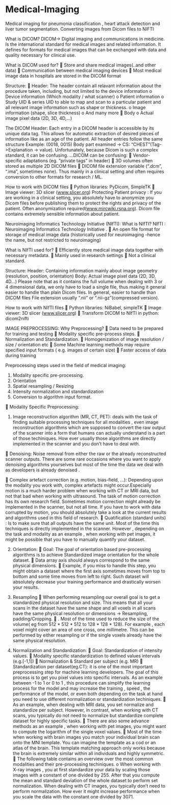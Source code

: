 # Medical-Imaging
Medical imaging for pneumonia classification , heart attack detection and liver tumor segmentation.   Converting images from Dicom files to NIFTI

What is DICOM?
DICOM-> Digital imaging and communications in medicine.
Is the international standard for medical images and related information. It defines for formats for medical images that can be exchanged with data and  quality necessary for clinical use.

What is DICOM used for?
	Store and share medical images(..and other data)
	Communication between  medical imaging devices
	Most medical image data in hospitals are stored in the DICOM format

Structure:
	Header: The  header contain all relavant information about the procedure taken, including, but not limited to  the device information
o	Device information (Which modality / what scanner)
o	Patient information
o	Study UID & series UID to able to map and scan to a particular patient and all relevant image information such as shape or thickness.
o	Image information (shape, slice thickness)
o	And many more
	Body
o	Actual image pixel data (2D, 3D, 4D,…)

The DICOM Header: Each entry in a DICOM header is accessible by its unique data tag. This allows for automatic extraction of desired pieces of information like as an age of the patient. All header entries follow the same structure 
Example: (0018, 0015) Body part examined -> CS: “CHEST”(Tag->Explanation -> value).
Unfortunately, because Dicom is such a complex standard, it can be confusing.
…DICOM can be confusing:
	Vendor- specific adaptations (eg. “private tags” in header)
	3D volumes often stored as multiple 2D DICOM files
	DICOM file extension variable (“.dcm”, “.ima”, sometimes none).
Thus mainly in a clinical setting and often requires conversion to other formats for research / ML.

How to work with DICOM files
	Python libraries: PyDicom, SimpleTK
	Image viewer: 3D slicer (www.slicer.org)
Protecting Patient privacy : If you are working in a clinical setting, you absolutely have to anonymize you Dicom files before publishing them to protect the rights and privacy of the patient.
Often anonymization required(www.mircwiki.rsna.org).
Dicom file contains extremely sensible information about patient.


Neuroimaging Informatics Technology Initiative (NIfTI):
What is NIfTI?
NIfTI : Neuroimaging Informatics Technology Initiative .
	An open file format for storage of medical image data (historically used for neuroimaging -hence the name, but not restricted to neuroimaging)

What is NIfTI used for?
	Efficiently store medical image data together with necessary metadata.
	Mainly used in research settings
	Not a clinical standard.

Structure:
Header: 
	Containing information mainly about image geometry (resolution, position, orientation)
Body:
	Actual image pixel data (2D, 3D, 4D…)
Please note that as it contains the full volume when dealing with 3 or 4 dimensional data, we only have to load a single file, thus making it general easier to handle than  plain Dicom files. In general, easier to handle than DICOM files
File extension usually “.nii” or  “.nii-gz”(compressed version).

How to work with NIfTI files
	Python libraries: NiBabel, simpleTK
	Image viewer: 3D slicer (www.slicer.org)
	Transform DICOM to NIfTI in python: dicom2nifti




IMAGE PREPROCESSING:
Why Preprocessing?
	Data need to be prepared for training and testing
	Modality specific pre-process steps.
	Normalization and Standardization.
	Homogenization of image resolution / size / orientation etc
	Some Machine learning methods may require specified input formats ( e.g. images of certain size)
	Faster access of data during training

Preprocessing steps used in the field of medical imaging:
1.	Modality specific pre-processing.
2.	Orientation
3.	Spatial resampling / Resizing
4.	Intensity normalization and standardization
5.	Conversion to algorithm input format.

	Modality Specific Preprocessing: 
1.	Image reconstruction algorithm (MR, CT, PET): deals with the task of finding suitable processing techniques for all modalities , even image reconstruction algorithms which are supposed to convert the raw output of the scanner into a form that humans can actually understand is a part of those techiniques. How ever usually those algorithms are directly implemented in the scanner and you don’t have to deal  with.

	Denoising: Noise removal from either the raw or the already reconstructed scanner outputs.
There are some rare occasions where you want to apply denoising algorithms yourselves but  most of the time the data we deal with as developers is already denoised .

	Complex artefact correction (e.g. motion, bias-field, …): Depending upon the modality you work with, complex artefacts might occur.Especially motion is a much harder problem when working with CT or MRI data, but not that bad when working with ultrasound. The task of motion correction has its own research field. Sometimes motion correction might already be implemented in the scanner, but not all time. If you have to work with data corrupted by motion, you should absolutely take a look at the current  results and algorithms used in this field of research.
	Quatification (standard units) : Is to make sure that all outputs have the same unit. Most of the time this techniques is directly implemented in the scanner. However , depending on the task and modality as an example , when working with pet images, it might be possible that you have to manually quantify your dataset.


2.	Orientation:
	Goal: The goal of orientation based pre-processing algorithms is to achieve Standardized image orientation for the whole dataset.
	Data array axis should always correspond to the same physical dimensions.
	Example, if you miss to handle this step, you might obtain a dataset where the first axis sometimes moves from top to bottom and some time moves from left to right. Such dataset will absolutely decrease your training performance and drastically worsen your results.

3.	Resampling
	When performing resampling our overall goal is to get a standardized physical resolution and size. This means that all your scans in the dataset have the same shape and all voxels in all scans have the same physical resolution or dimensions -> Resampling, padding/Cropping.
	. Most of the time used to reduce the size of the volume( eg from  512 * 512 *  512 to 128 * 128 * 128). For example , each voxel might cover an area of one cross, one millimetre. This can be performed by either resampling or if the single voxels already have the same physical resolution.
4.	Normalization and Standardization:
	Goal: Standardization of intensity values.
	Modality specific standardization to defined values intervals (e.g.[-1,1])
	Normalization & Standard per subject (e.g. MR)
	Standardization per dataset(eg.CT): it is one of the most important preprocessing step for machine learning developers.  The goal of this process is to get you pixel values into specific intervals. As an example between -1 to 1 or 0 to 1 , this procedure can simplify the learning process  for the model and may increase the training , speed , the performance of the model, or even both depending on the task at hand you need to use different normalization or standardization techiniques.
	As an example, when dealing with MRI data, you set normalize and standardize per subject. However, in contrast, when working with CT scans, you typically do not need to normalize but standardize complete dataset for highly specific tasks. 
	There are also some advance methods as an example , when working with pet images, you might want to compute the logarithm of the single  voxel values.
	Most of the time when working with brain images you match your individual brain scan onto the MNI template. You can imagine the template as a cod or an atlas of the brain. This template matching approach only works because the brain is extremely similar within all individuals and highly symmetric.
	The following table contains an overview over the most common modalities and their pre-processing techiniques.
o	When working with X-ray images , you at first standardize your data by scaling those images with a constant of one divided by 255. After that you compute the mean and standard deviation of the whole dataset to perform set normalization. When dealing with CT images, you typically don’t need to perform normalization. How ever it might increase performance when you scale the data with the constant one divided by 3071.

